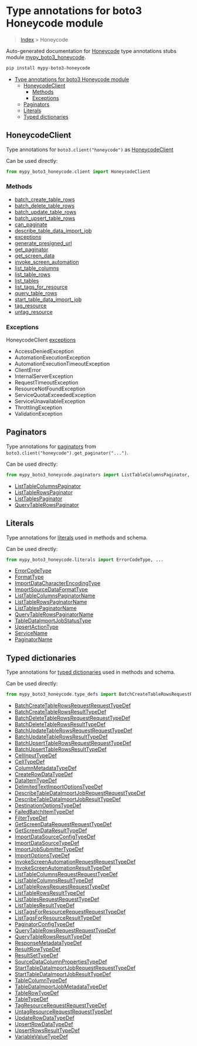 # Type annotations for boto3 Honeycode module

> [Index](..) > Honeycode

Auto-generated documentation for
[Honeycode](https://boto3.amazonaws.com/v1/documentation/api/latest/reference/services/honeycode.html#Honeycode)
type annotations stubs module
[mypy_boto3_honeycode](https://pypi.org/project/mypy-boto3-honeycode/).

```bash
pip install mypy-boto3-honeycode
```

- [Type annotations for boto3 Honeycode module](#type-annotations-for-boto3-honeycode-module)
  - [HoneycodeClient](#honeycodeclient)
    - [Methods](#methods)
    - [Exceptions](#exceptions)
  - [Paginators](#paginators)
  - [Literals](#literals)
  - [Typed dictionaries](#typed-dictionaries)

## HoneycodeClient

Type annotations for `boto3.client("honeycode")` as
[HoneycodeClient](./client.md)

Can be used directly:

```python
from mypy_boto3_honeycode.client import HoneycodeClient
```

### Methods

- [batch_create_table_rows](./client.md#batch_create_table_rows)
- [batch_delete_table_rows](./client.md#batch_delete_table_rows)
- [batch_update_table_rows](./client.md#batch_update_table_rows)
- [batch_upsert_table_rows](./client.md#batch_upsert_table_rows)
- [can_paginate](./client.md#can_paginate)
- [describe_table_data_import_job](./client.md#describe_table_data_import_job)
- [exceptions](./client.md#exceptions)
- [generate_presigned_url](./client.md#generate_presigned_url)
- [get_paginator](./client.md#get_paginator)
- [get_screen_data](./client.md#get_screen_data)
- [invoke_screen_automation](./client.md#invoke_screen_automation)
- [list_table_columns](./client.md#list_table_columns)
- [list_table_rows](./client.md#list_table_rows)
- [list_tables](./client.md#list_tables)
- [list_tags_for_resource](./client.md#list_tags_for_resource)
- [query_table_rows](./client.md#query_table_rows)
- [start_table_data_import_job](./client.md#start_table_data_import_job)
- [tag_resource](./client.md#tag_resource)
- [untag_resource](./client.md#untag_resource)

### Exceptions

HoneycodeClient [exceptions](./client.md#exceptions)

- AccessDeniedException
- AutomationExecutionException
- AutomationExecutionTimeoutException
- ClientError
- InternalServerException
- RequestTimeoutException
- ResourceNotFoundException
- ServiceQuotaExceededException
- ServiceUnavailableException
- ThrottlingException
- ValidationException

## Paginators

Type annotations for [paginators](./paginators.md) from
`boto3.client("honeycode").get_paginator("...")`.

Can be used directly:

```python
from mypy_boto3_honeycode.paginators import ListTableColumnsPaginator, ...
```

- [ListTableColumnsPaginator](./paginators.md#listtablecolumnspaginator)
- [ListTableRowsPaginator](./paginators.md#listtablerowspaginator)
- [ListTablesPaginator](./paginators.md#listtablespaginator)
- [QueryTableRowsPaginator](./paginators.md#querytablerowspaginator)

## Literals

Type annotations for [literals](./literals.md) used in methods and schema.

Can be used directly:

```python
from mypy_boto3_honeycode.literals import ErrorCodeType, ...
```

- [ErrorCodeType](./literals.md#errorcodetype)
- [FormatType](./literals.md#formattype)
- [ImportDataCharacterEncodingType](./literals.md#importdatacharacterencodingtype)
- [ImportSourceDataFormatType](./literals.md#importsourcedataformattype)
- [ListTableColumnsPaginatorName](./literals.md#listtablecolumnspaginatorname)
- [ListTableRowsPaginatorName](./literals.md#listtablerowspaginatorname)
- [ListTablesPaginatorName](./literals.md#listtablespaginatorname)
- [QueryTableRowsPaginatorName](./literals.md#querytablerowspaginatorname)
- [TableDataImportJobStatusType](./literals.md#tabledataimportjobstatustype)
- [UpsertActionType](./literals.md#upsertactiontype)
- [ServiceName](./literals.md#servicename)
- [PaginatorName](./literals.md#paginatorname)

## Typed dictionaries

Type annotations for [typed dictionaries](./type_defs.md) used in methods and
schema.

Can be used directly:

```python
from mypy_boto3_honeycode.type_defs import BatchCreateTableRowsRequestRequestTypeDef, ...
```

- [BatchCreateTableRowsRequestRequestTypeDef](./type_defs.md#batchcreatetablerowsrequestrequesttypedef)
- [BatchCreateTableRowsResultTypeDef](./type_defs.md#batchcreatetablerowsresulttypedef)
- [BatchDeleteTableRowsRequestRequestTypeDef](./type_defs.md#batchdeletetablerowsrequestrequesttypedef)
- [BatchDeleteTableRowsResultTypeDef](./type_defs.md#batchdeletetablerowsresulttypedef)
- [BatchUpdateTableRowsRequestRequestTypeDef](./type_defs.md#batchupdatetablerowsrequestrequesttypedef)
- [BatchUpdateTableRowsResultTypeDef](./type_defs.md#batchupdatetablerowsresulttypedef)
- [BatchUpsertTableRowsRequestRequestTypeDef](./type_defs.md#batchupserttablerowsrequestrequesttypedef)
- [BatchUpsertTableRowsResultTypeDef](./type_defs.md#batchupserttablerowsresulttypedef)
- [CellInputTypeDef](./type_defs.md#cellinputtypedef)
- [CellTypeDef](./type_defs.md#celltypedef)
- [ColumnMetadataTypeDef](./type_defs.md#columnmetadatatypedef)
- [CreateRowDataTypeDef](./type_defs.md#createrowdatatypedef)
- [DataItemTypeDef](./type_defs.md#dataitemtypedef)
- [DelimitedTextImportOptionsTypeDef](./type_defs.md#delimitedtextimportoptionstypedef)
- [DescribeTableDataImportJobRequestRequestTypeDef](./type_defs.md#describetabledataimportjobrequestrequesttypedef)
- [DescribeTableDataImportJobResultTypeDef](./type_defs.md#describetabledataimportjobresulttypedef)
- [DestinationOptionsTypeDef](./type_defs.md#destinationoptionstypedef)
- [FailedBatchItemTypeDef](./type_defs.md#failedbatchitemtypedef)
- [FilterTypeDef](./type_defs.md#filtertypedef)
- [GetScreenDataRequestRequestTypeDef](./type_defs.md#getscreendatarequestrequesttypedef)
- [GetScreenDataResultTypeDef](./type_defs.md#getscreendataresulttypedef)
- [ImportDataSourceConfigTypeDef](./type_defs.md#importdatasourceconfigtypedef)
- [ImportDataSourceTypeDef](./type_defs.md#importdatasourcetypedef)
- [ImportJobSubmitterTypeDef](./type_defs.md#importjobsubmittertypedef)
- [ImportOptionsTypeDef](./type_defs.md#importoptionstypedef)
- [InvokeScreenAutomationRequestRequestTypeDef](./type_defs.md#invokescreenautomationrequestrequesttypedef)
- [InvokeScreenAutomationResultTypeDef](./type_defs.md#invokescreenautomationresulttypedef)
- [ListTableColumnsRequestRequestTypeDef](./type_defs.md#listtablecolumnsrequestrequesttypedef)
- [ListTableColumnsResultTypeDef](./type_defs.md#listtablecolumnsresulttypedef)
- [ListTableRowsRequestRequestTypeDef](./type_defs.md#listtablerowsrequestrequesttypedef)
- [ListTableRowsResultTypeDef](./type_defs.md#listtablerowsresulttypedef)
- [ListTablesRequestRequestTypeDef](./type_defs.md#listtablesrequestrequesttypedef)
- [ListTablesResultTypeDef](./type_defs.md#listtablesresulttypedef)
- [ListTagsForResourceRequestRequestTypeDef](./type_defs.md#listtagsforresourcerequestrequesttypedef)
- [ListTagsForResourceResultTypeDef](./type_defs.md#listtagsforresourceresulttypedef)
- [PaginatorConfigTypeDef](./type_defs.md#paginatorconfigtypedef)
- [QueryTableRowsRequestRequestTypeDef](./type_defs.md#querytablerowsrequestrequesttypedef)
- [QueryTableRowsResultTypeDef](./type_defs.md#querytablerowsresulttypedef)
- [ResponseMetadataTypeDef](./type_defs.md#responsemetadatatypedef)
- [ResultRowTypeDef](./type_defs.md#resultrowtypedef)
- [ResultSetTypeDef](./type_defs.md#resultsettypedef)
- [SourceDataColumnPropertiesTypeDef](./type_defs.md#sourcedatacolumnpropertiestypedef)
- [StartTableDataImportJobRequestRequestTypeDef](./type_defs.md#starttabledataimportjobrequestrequesttypedef)
- [StartTableDataImportJobResultTypeDef](./type_defs.md#starttabledataimportjobresulttypedef)
- [TableColumnTypeDef](./type_defs.md#tablecolumntypedef)
- [TableDataImportJobMetadataTypeDef](./type_defs.md#tabledataimportjobmetadatatypedef)
- [TableRowTypeDef](./type_defs.md#tablerowtypedef)
- [TableTypeDef](./type_defs.md#tabletypedef)
- [TagResourceRequestRequestTypeDef](./type_defs.md#tagresourcerequestrequesttypedef)
- [UntagResourceRequestRequestTypeDef](./type_defs.md#untagresourcerequestrequesttypedef)
- [UpdateRowDataTypeDef](./type_defs.md#updaterowdatatypedef)
- [UpsertRowDataTypeDef](./type_defs.md#upsertrowdatatypedef)
- [UpsertRowsResultTypeDef](./type_defs.md#upsertrowsresulttypedef)
- [VariableValueTypeDef](./type_defs.md#variablevaluetypedef)
